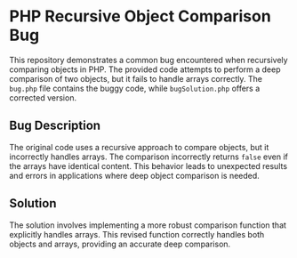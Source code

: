 # PHP Recursive Object Comparison Bug

This repository demonstrates a common bug encountered when recursively comparing objects in PHP.  The provided code attempts to perform a deep comparison of two objects, but it fails to handle arrays correctly.  The `bug.php` file contains the buggy code, while `bugSolution.php` offers a corrected version.

## Bug Description
The original code uses a recursive approach to compare objects, but it incorrectly handles arrays.  The comparison incorrectly returns `false` even if the arrays have identical content. This behavior leads to unexpected results and errors in applications where deep object comparison is needed.

## Solution
The solution involves implementing a more robust comparison function that explicitly handles arrays. This revised function correctly handles both objects and arrays, providing an accurate deep comparison.
